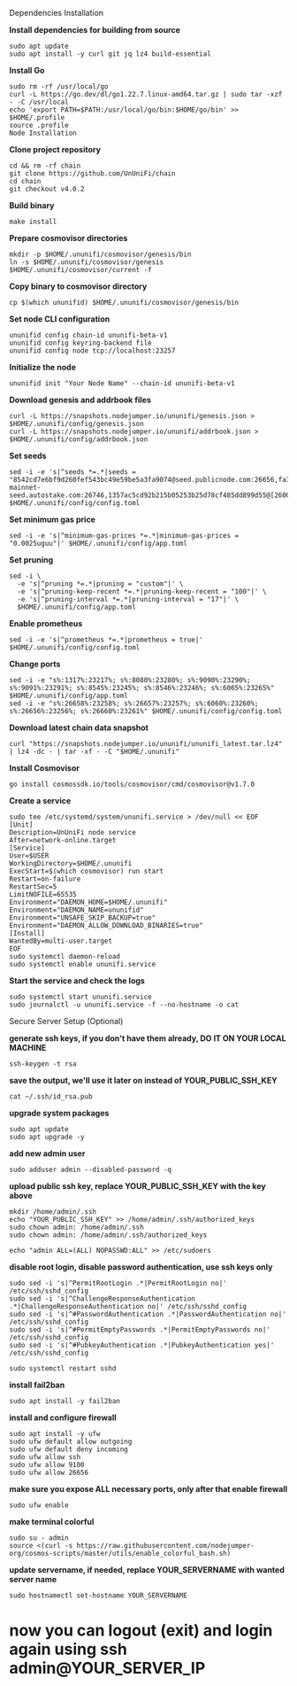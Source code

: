 Dependencies Installation

**Install dependencies for building from source**
```
sudo apt update
sudo apt install -y curl git jq lz4 build-essential
```
**Install Go**
```
sudo rm -rf /usr/local/go
curl -L https://go.dev/dl/go1.22.7.linux-amd64.tar.gz | sudo tar -xzf - -C /usr/local
echo 'export PATH=$PATH:/usr/local/go/bin:$HOME/go/bin' >> $HOME/.profile
source .profile
Node Installation
```
**Clone project repository**
```
cd && rm -rf chain
git clone https://github.com/UnUniFi/chain
cd chain
git checkout v4.0.2
```

**Build binary**
```
make install
```

**Prepare cosmovisor directories**
```
mkdir -p $HOME/.ununifi/cosmovisor/genesis/bin
ln -s $HOME/.ununifi/cosmovisor/genesis $HOME/.ununifi/cosmovisor/current -f
```

**Copy binary to cosmovisor directory**
```
cp $(which ununifid) $HOME/.ununifi/cosmovisor/genesis/bin
```
**Set node CLI configuration**
```
ununifid config chain-id ununifi-beta-v1
ununifid config keyring-backend file
ununifid config node tcp://localhost:23257
```

**Initialize the node**
```
ununifid init "Your Node Name" --chain-id ununifi-beta-v1
```

**Download genesis and addrbook files**
```
curl -L https://snapshots.nodejumper.io/ununifi/genesis.json > $HOME/.ununifi/config/genesis.json
curl -L https://snapshots.nodejumper.io/ununifi/addrbook.json > $HOME/.ununifi/config/addrbook.json
```

**Set seeds**
```
sed -i -e 's|^seeds *=.*|seeds = "8542cd7e6bf9d260fef543bc49e59be5a3fa9074@seed.publicnode.com:26656,fa38d2a851de43d34d9602956cd907eb3942ae89@a.ununifi.cauchye.net:26656,404ea79bd31b1734caacced7a057d78ae5b60348@b.ununifi.cauchye.net:26656,ebc272824924ea1a27ea3183dd0b9ba713494f83@ununifi-mainnet-seed.autostake.com:26746,1357ac5cd92b215b05253b25d78cf485dd899d55@[2600:1f1c:534:8f02:7bf:6b31:3702:2265]:26656,25006d6b85daeac2234bcb94dafaa73861b43ee3@[2600:1f1c:534:8f02:a407:b1c6:e8f5:94b]:26656,caf792ed396dd7e737574a030ae8eabe19ecdf5c@[2600:1f1c:534:8f02:b0a4:dbf6:e50b:d64e]:26656,796c62bb2af411c140cf24ddc409dff76d9d61cf@[2600:1f1c:534:8f02:ca0e:14e9:8e60:989e]:26656,cea8d05b6e01188cf6481c55b7d1bc2f31de0eed@[2600:1f1c:534:8f02:ba43:1f69:e23a:df6b]:26656,20e1000e88125698264454a884812746c2eb4807@seeds.lavenderfive.com:23256"|' $HOME/.ununifi/config/config.toml
```

**Set minimum gas price**
```
sed -i -e 's|^minimum-gas-prices *=.*|minimum-gas-prices = "0.0025uguu"|' $HOME/.ununifi/config/app.toml
```

**Set pruning**
```
sed -i \
  -e 's|^pruning *=.*|pruning = "custom"|' \
  -e 's|^pruning-keep-recent *=.*|pruning-keep-recent = "100"|' \
  -e 's|^pruning-interval *=.*|pruning-interval = "17"|' \
  $HOME/.ununifi/config/app.toml
```

**Enable prometheus**
```
sed -i -e 's|^prometheus *=.*|prometheus = true|' $HOME/.ununifi/config/config.toml
```
**Change ports**
```
sed -i -e "s%:1317%:23217%; s%:8080%:23280%; s%:9090%:23290%; s%:9091%:23291%; s%:8545%:23245%; s%:8546%:23246%; s%:6065%:23265%" $HOME/.ununifi/config/app.toml
sed -i -e "s%:26658%:23258%; s%:26657%:23257%; s%:6060%:23260%; s%:26656%:23256%; s%:26660%:23261%" $HOME/.ununifi/config/config.toml
```

**Download latest chain data snapshot**
```
curl "https://snapshots.nodejumper.io/ununifi/ununifi_latest.tar.lz4" | lz4 -dc - | tar -xf - -C "$HOME/.ununifi"
```

**Install Cosmovisor**
```
go install cosmossdk.io/tools/cosmovisor/cmd/cosmovisor@v1.7.0
```

**Create a service**
```
sudo tee /etc/systemd/system/ununifi.service > /dev/null << EOF
[Unit]
Description=UnUniFi node service
After=network-online.target
[Service]
User=$USER
WorkingDirectory=$HOME/.ununifi
ExecStart=$(which cosmovisor) run start
Restart=on-failure
RestartSec=5
LimitNOFILE=65535
Environment="DAEMON_HOME=$HOME/.ununifi"
Environment="DAEMON_NAME=ununifid"
Environment="UNSAFE_SKIP_BACKUP=true"
Environment="DAEMON_ALLOW_DOWNLOAD_BINARIES=true"
[Install]
WantedBy=multi-user.target
EOF
sudo systemctl daemon-reload
sudo systemctl enable ununifi.service
```

**Start the service and check the logs**
```
sudo systemctl start ununifi.service
sudo journalctl -u ununifi.service -f --no-hostname -o cat
```

Secure Server Setup (Optional)

**generate ssh keys, if you don't have them already, DO IT ON YOUR LOCAL MACHINE**
```
ssh-keygen -t rsa
```

**save the output, we'll use it later on instead of YOUR_PUBLIC_SSH_KEY**
```
cat ~/.ssh/id_rsa.pub
```

**upgrade system packages**
```
sudo apt update
sudo apt upgrade -y
```

**add new admin user**
```
sudo adduser admin --disabled-password -q
```

**upload public ssh key, replace YOUR_PUBLIC_SSH_KEY with the key above**
```
mkdir /home/admin/.ssh
echo "YOUR_PUBLIC_SSH_KEY" >> /home/admin/.ssh/authorized_keys
sudo chown admin: /home/admin/.ssh
sudo chown admin: /home/admin/.ssh/authorized_keys

echo "admin ALL=(ALL) NOPASSWD:ALL" >> /etc/sudoers
```

**disable root login, disable password authentication, use ssh keys only**
```
sudo sed -i 's|^PermitRootLogin .*|PermitRootLogin no|' /etc/ssh/sshd_config
sudo sed -i 's|^ChallengeResponseAuthentication .*|ChallengeResponseAuthentication no|' /etc/ssh/sshd_config
sudo sed -i 's|^#PasswordAuthentication .*|PasswordAuthentication no|' /etc/ssh/sshd_config
sudo sed -i 's|^#PermitEmptyPasswords .*|PermitEmptyPasswords no|' /etc/ssh/sshd_config
sudo sed -i 's|^#PubkeyAuthentication .*|PubkeyAuthentication yes|' /etc/ssh/sshd_config

sudo systemctl restart sshd
```

**install fail2ban**
```
sudo apt install -y fail2ban
```

**install and configure firewall**
```
sudo apt install -y ufw
sudo ufw default allow outgoing
sudo ufw default deny incoming
sudo ufw allow ssh
sudo ufw allow 9100
sudo ufw allow 26656
```

**make sure you expose ALL necessary ports, only after that enable firewall**
```
sudo ufw enable
```


**make terminal colorful**
```
sudo su - admin
source <(curl -s https://raw.githubusercontent.com/nodejumper-org/cosmos-scripts/master/utils/enable_colorful_bash.sh)
```

**update servername, if needed, replace YOUR_SERVERNAME with wanted server name**
```
sudo hostnamectl set-hostname YOUR_SERVERNAME
```

# now you can logout (exit) and login again using ssh admin@YOUR_SERVER_IP
